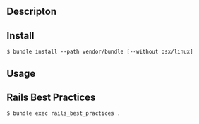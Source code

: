 ## Descripton

## Install

    $ bundle install --path vendor/bundle [--without osx/linux]

## Usage

## Rails Best Practices

    $ bundle exec rails_best_practices .